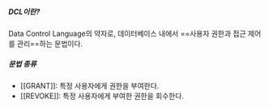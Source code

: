 ##### DCL이란?
Data Control Language의 약자로, 데이터베이스 내에서 ==사용자 권한과 접근 제어를 관리==하는 문법이다.

##### 문법 종류
- [[GRANT]]: 특정 사용자에게 권한을 부여한다.
- [[REVOKE]]: 특정 사용자에게 부여한 권한을 회수한다.